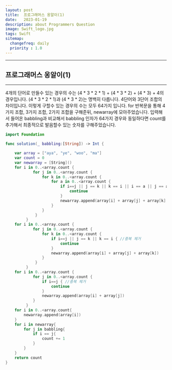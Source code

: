 ```yaml
---
layout: post
title:  프로그래머스 옹알이(1)
date:   2023-01-19
description: about Programmers Question
image: Swift_logo.jpg
tags: Swift
sitemap:
  changefreq: daily
  priority : 1.0
---
```


---
## 프로그래머스 옹알이(1)
---

4개의 단어로 만들수 있는 경우의 수는 (4 * 3 * 2 * 1) + (4 * 3 * 2) + (4 * 3) + 4의 경우입니다. 
(4 * 3 * 2 * 1)과 (4 * 3 * 2)는 명백히 다릅니다. 4단어와 3단어 조합의 차이입니다.
이렇게 구할수 있는 경우의 수는 모두 64가지 입니다. 
for 반복문을 통해 4가지 조합, 3가지 조합, 2가지 조합을 구해준뒤, newarray에 모아주었습니다.
입력해서 들어온 babbling과 비교해서 babbling 인자가 64가지 경우와 동일하다면 count를 추가해서 최종적으로 발음할수 있는 숫자를 구해주었습니다.

```swift
import Foundation

func solution(_ babbling:[String]) -> Int {

    var array = ["aya", "ye", "woo", "ma"]
    var count = 0
    var newarray = [String]()
    for i in 0..<array.count {
            for j in 0..<array.count {
                for k in 0..<array.count {
                    for a in 0..<array.count {
                        if i==j || j == k || k == i || i == a || j == a || k == a { //중복 제거
                            continue
                        }
                        newarray.append(array[i] + array[j] + array[k] + array[a])
                    }
                }
             }
         }
    for i in 0..<array.count {
            for j in 0..<array.count {
                for k in 0..<array.count {
                    if i==j || j == k || k == i { //중복 제거
                        continue
                    }
                    newarray.append(array[i] + array[j] + array[k])
                }
             }
         }
    for i in 0..<array.count {
            for j in 0..<array.count {
                if i==j { //중복 제거
                    continue
                }
                newarray.append(array[i] + array[j])
            }
         }
    for i in 0..<array.count{
        newarray.append(array[i])
    }
    for i in newarray{
        for j in babbling{
            if i == j{
                count += 1
            }
        }
    }
    return count
}
```